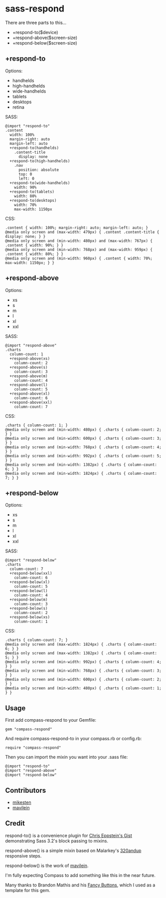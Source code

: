 sass-respond
===============

There are three parts to this...

  + +respond-to($device)
  + +respond-above($screen-size)
  + +respond-below($screen-size)

+respond-to
-----------

Options:

  * handhelds
  * high-handhelds
  * wide-handhelds
  * tablets
  * desktops
  * retina

SASS:

    @import "respond-to"
    .content
      width: 100%
      margin-right: auto
      margin-left: auto
      +respond-to(handhelds)
        .content-title
          display: none
      +respond-to(high-handhelds)
        .nav
          position: absolute
          top: 0
          left: 0
      +respond-to(wide-handhelds)
        width: 90%
      +respond-to(tablets)
        width: 80%
      +respond-to(desktops)
        width: 70%
        max-width: 1150px

CSS:

    .content { width: 100%; margin-right: auto; margin-left: auto; }
    @media only screen and (max-width: 479px) { .content .content-title { display: none; } }
    @media only screen and (min-width: 480px) and (max-width: 767px) { .content { width: 90%; } }
    @media only screen and (min-width: 768px) and (max-width: 959px) { .content { width: 80%; } }
    @media only screen and (min-width: 960px) { .content { width: 70%; max-width: 1150px; } }

+respond-above
--------------

Options:

  * xs
  * s
  * m
  * l
  * xl
  * xxl

SASS:

    @import "respond-above"
    .charts
      column-count: 1
      +respond-above(xs)
        column-count: 2
      +respond-above(s)
        column-count: 3
      +respond-above(m)
        column-count: 4
      +respond-above(l)
        column-count: 5
      +respond-above(xl)
        column-count: 6
      +respond-above(xxl)
        column-count: 7

CSS:

    .charts { column-count: 1; }
    @media only screen and (min-width: 480px) { .charts { column-count: 2; } }
    @media only screen and (min-width: 600px) { .charts { column-count: 3; } }
    @media only screen and (min-width: 768px) { .charts { column-count: 4; } }
    @media only screen and (min-width: 992px) { .charts { column-count: 5; } }
    @media only screen and (min-width: 1382px) { .charts { column-count: 6; } }
    @media only screen and (min-width: 1824px) { .charts { column-count: 7; } }

+respond-below
--------------

Options:

  * xs
  * s
  * m
  * l
  * xl
  * xxl

SASS:

    @import "respond-below"
    .charts
      column-count: 7
      +respond-below(xxl)
        column-count: 6
      +respond-below(xl)
        column-count: 5
      +respond-below(l)
        column-count: 4
      +respond-below(m)
        column-count: 3
      +respond-below(s)
        column-count: 2
      +respond-below(xs)
        column-count: 1
      
CSS:

    .charts { column-count: 7; }
    @media only screen and (max-width: 1824px) { .charts { column-count: 6; } }
    @media only screen and (max-width: 1382px) { .charts { column-count: 5; } }
    @media only screen and (min-width: 992px) { .charts { column-count: 4; } }
    @media only screen and (min-width: 768px) { .charts { column-count: 3; } }
    @media only screen and (min-width: 600px) { .charts { column-count: 2; } }
    @media only screen and (min-width: 480px) { .charts { column-count: 1; } }
    
Usage
-----

First add compass-respond to your Gemfile:

    gem "compass-respond"

And require compass-respond-to in your compass.rb or config.rb:

    require "compass-respond"

Then you can import the mixin you want into your .sass file:

    @import "respond-to"
    @import "respond-above"
    @import "respond-below"

Contributors
------------

  * [mikesten](https://github.com/mikesten)
  * [mavilein](https://github.com/mavilein)

Credit
------

respond-to() is a convenience plugin for [Chris Eppstein's Gist](https://gist.github.com/1215856#file_7_media_queries.sass) demonstrating Sass 3.2's block passing to mixins.

respond-above() is a simple mixin based on Malarkey's [320andup](https://github.com/malarkey/320andup/) responsive steps.

respond-below() is the work of [mavilein](https://github.com/mavilein).

I'm fully expecting Compass to add something like this in the near future.

Many thanks to Brandon Mathis and his [Fancy Buttons](https://github.com/imathis/fancy-buttons), which I used as a template for this gem.
